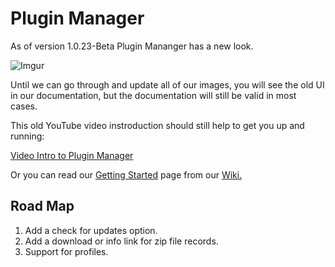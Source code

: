 # Plugin Manager
As of version 1.0.23-Beta Plugin Mananger has a new look.

![Imgur](https://i.imgur.com/a5y1Kyg.png)

Until we can go through and update all of our images, you will see the old UI in our documentation, but the documentation will still be valid in most cases.

This old YouTube video instroduction should still help to get you up and running:

[Video Intro to Plugin Manager](https://youtu.be/GPSoS32uoqY)

Or you can read our [Getting Started](https://github.com/jgyo/PluginManager/wiki/Getting-Started) page from our [Wiki.](https://github.com/jgyo/PluginManager/wiki)

## Road Map

1. Add a check for updates option.
2. Add a download or info link for zip file records.
3. Support for profiles.
